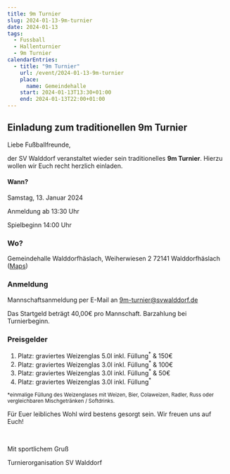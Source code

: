 ```yaml
---
title: 9m Turnier
slug: 2024-01-13-9m-turnier
date: 2024-01-13
tags:
  - Fussball
  - Hallenturnier
  - 9m Turnier 
calendarEntries:
  - title: "9m Turnier"
    url: /event/2024-01-13-9m-turnier
    place:
      name: Gemeindehalle
    start: 2024-01-13T13:30+01:00
    end: 2024-01-13T22:00+01:00
---
```

## Einladung zum traditionellen 9m Turnier

Liebe Fußballfreunde,

der SV Walddorf veranstaltet wieder sein traditionelles **9m Turnier**. Hierzu wollen wir Euch recht herzlich einladen.

#### Wann?

Samstag, 13. Januar 2024

Anmeldung ab 13:30 Uhr

Spielbeginn 14:00 Uhr

### Wo?

Gemeindehalle Walddorfhäslach,
Weiherwiesen 2
72141 Walddorfhäslach
([Maps](https://maps.app.goo.gl/4y44Bw33x7bEaNVk6))

### Anmeldung

Mannschaftsanmeldung per E-Mail an [9m-turnier@svwalddorf.de](mailto:9m-turnier@svwalddorf.de)

Das Startgeld beträgt 40,00€ pro Mannschaft. Barzahlung bei Turnierbeginn.

### Preisgelder

1. Platz: graviertes Weizenglas 5.0l inkl. Füllung<sup>&ast;</sup> & 150€
1. Platz: graviertes Weizenglas 3.0l inkl. Füllung<sup>&ast;</sup> & 100€
1. Platz: graviertes Weizenglas 3.0l inkl. Füllung<sup>&ast;</sup> & 50€
1. Platz: graviertes Weizenglas 3.0l inkl. Füllung<sup>&ast;</sup>

<sup>&ast;einmalige Füllung des Weizenglases mit Weizen, Bier, Colaweizen, Radler, Russ oder vergleichbaren Mischgetränken / Softdrinks.</sup>

Für Euer leibliches Wohl wird bestens gesorgt sein. Wir freuen uns auf Euch!

&nbsp;

Mit sportlichem Gruß

Turnierorganisation
SV Walddorf
